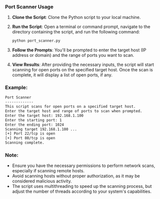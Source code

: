 ### Port Scanner Usage

1. **Clone the Script**: Clone the Python script to your local machine.

2. **Run the Script**: Open a terminal or command prompt, navigate to the directory containing the script, and run the following command:
    ```bash
    python port_scanner.py
    ```

3. **Follow the Prompts**: You'll be prompted to enter the target host (IP address or domain) and the range of ports you want to scan.

4. **View Results**: After providing the necessary inputs, the script will start scanning for open ports on the specified target host. Once the scan is complete, it will display a list of open ports, if any.

### Example:

```bash
Port Scanner
-------------
This script scans for open ports on a specified target host.
Enter the target host and range of ports to scan when prompted.
Enter the target host: 192.168.1.100
Enter the starting port: 1
Enter the ending port: 1024
Scanning target 192.168.1.100 ...
[+] Port 22/tcp is open
[+] Port 80/tcp is open
Scanning complete.
```

### Note:

- Ensure you have the necessary permissions to perform network scans, especially if scanning remote hosts.
- Avoid scanning hosts without proper authorization, as it may be considered malicious activity.
- The script uses multithreading to speed up the scanning process, but adjust the number of threads according to your system's capabilities.
